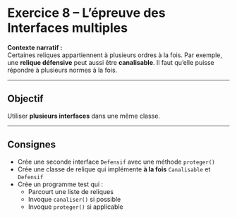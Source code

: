 # Exercice 8 – L’épreuve des Interfaces multiples

**Contexte narratif :**  
Certaines reliques appartiennent à plusieurs ordres à la fois. Par exemple, une **relique défensive** peut aussi être **canalisable**. Il faut qu’elle puisse répondre à plusieurs normes à la fois.

---

## Objectif

Utiliser **plusieurs interfaces** dans une même classe.

---

## Consignes

- Crée une seconde interface `Defensif` avec une méthode `proteger()`
- Crée une classe de relique qui implémente **à la fois** `Canalisable` et `Defensif`
- Crée un programme test qui :
  - Parcourt une liste de reliques
  - Invoque `canaliser()` si possible
  - Invoque `proteger()` si applicable

